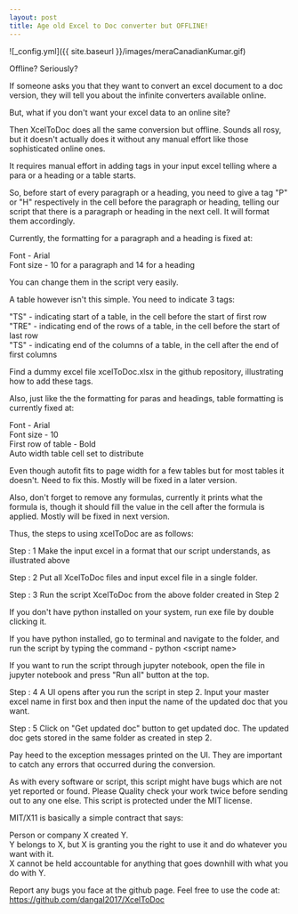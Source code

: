 ```yaml
---
layout: post
title: Age old Excel to Doc converter but OFFLINE!
---
```




![_config.yml]({{ site.baseurl }}/images/meraCanadianKumar.gif)


Offline? Seriously?  

If someone asks you that they want to convert an excel document to a doc version, they will tell you about the infinite converters available online.  

But, what if you don't want your excel data to an online site?  

Then XcelToDoc does all the same conversion but offline. Sounds all rosy, but it doesn't actually does it without any manual effort like those sophisticated online ones.  

It requires manual effort in adding tags in your input excel telling where a para or a heading or a table starts.  

So, before start of every paragraph or a heading, you need to give a tag "P" or "H" respectively in the cell before the paragraph or heading, telling our script that there is a paragraph or heading in the next cell. It will format them accordingly.  

Currently, the formatting for a paragraph and a heading is fixed at:  

Font - Arial  
Font size - 10 for a paragraph and 14 for a heading  

You can change them in the script very easily.  

A table however isn't this simple. You need to indicate 3 tags:  

"TS" - indicating start of a table, in the cell before the start of first row  
"TRE" - indicating end of the rows of a table, in the cell before the start of last row  
"TS" - indicating end of the columns of a table, in the cell after the end of first columns  

Find a dummy excel file xcelToDoc.xlsx in the github repository, illustrating how to add these tags.  

Also, just like the the formatting for paras and headings, table formatting is currently fixed at:  

Font - Arial   
Font size - 10  
First row of table - Bold  
Auto width table cell set to distribute  

Even though autofit fits to page width for a few tables but for most tables it doesn't. Need to fix this. Mostly will be fixed in a later version.

Also, don't forget to remove any formulas, currently it prints what the formula is, though it should fill the value in the cell after the formula is applied. Mostly will be fixed in next version.  

Thus, the steps to using xcelToDoc are as follows:  

Step : 1 Make the input excel in a format that our script understands, as illustrated above  

Step : 2 Put all XcelToDoc files and input excel file in a single folder.  

Step : 3 Run the script XcelToDoc from the above folder created in Step 2  

If you don't have python installed on your system, run exe file by double clicking it.  

If you have python installed, go to terminal and navigate to the folder, and run the script by typing the command -
python \<script name\>  

If you want to run the script through jupyter notebook, open the file in jupyter notebook and press "Run all" button at the top.  

Step : 4 A UI opens after you run the script in step 2. Input your master excel name in first box and then input the name of the updated doc that you want.  

Step : 5 Click on "Get updated doc" button to get updated doc. The updated doc gets stored in the same folder as created in step 2.  

Pay heed to the exception messages printed on the UI. They are important to catch any errors that occurred during the conversion.  

As with every software or script, this script might have bugs which are not yet reported or found. Please Quality check your work twice before sending out to any one else. This script is protected under the MIT license.    

MIT/X11 is basically a simple contract that says:  

Person or company X created Y.  
Y belongs to X, but X is granting you the right to use it and do whatever you want with it.  
X cannot be held accountable for anything that goes downhill with what you do with Y.  

Report any bugs you face at the github page. Feel free to use the code at:  
https://github.com/dangal2017/XcelToDoc
